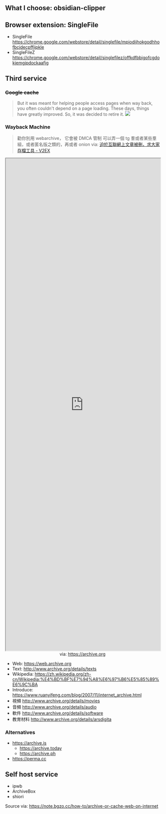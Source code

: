 ## What I choose: obsidian-clipper

## Browser extension: SingleFile

- SingleFile https://chrome.google.com/webstore/detail/singlefile/mpiodijhokgodhhofbcjdecpffjipkle
- SingleFileZ https://chrome.google.com/webstore/detail/singlefilez/offkdfbbigofcgdokjemgjpdockaafjg

## Third service

### ~~Google cache~~

> But it was meant for helping people access pages when way back, you often couldn't depend on a page loading. These days, things have greatly improved. So, it was decided to retire it.
> ![](https://x.com/searchliaison/status/1753156161509916873)

### Wayback Machine

> 勸你別用 webarchive， 它會被 DMCA 管制
> 可以弄一個 tg 羣或者某些羣組，或者匿名版之類的，再或者 onion
> via: [迫於互聯網上文章被刪，求大家存檔工具 - V2EX](https://www.v2ex.com/t/797613)

<iframe src='https://archive.org' style='height:40vh;width:100%' class='iframe-radius' allow='fullscreen'></iframe>
<center>via: <a href='https://archive.org' target='_blank' class='external-link'>https://archive.org</a></center>

- Web: https://web.archive.org
- Text: http://www.archive.org/details/texts
- Wikipedia: https://zh.wikipedia.org/zh-cn/Wikipedia:%E4%BD%BF%E7%94%A8%E6%97%B6%E5%85%89%E6%9C%BA
- Introduce: https://www.ruanyifeng.com/blog/2007/11/internet_archive.html
- 視頻 http://www.archive.org/details/movies
- 音頻 http://www.archive.org/details/audio
- 軟件 http://www.archive.org/details/software
- 教育材料 http://www.archive.org/details/arsdigita

### Alternatives

- https://archive.is
    - https://archive.today
    - https://archive.ph
- https://perma.cc

## Self host service

- ipwb
- ArchiveBox
- shiori

Source via: https://note.bgzo.cc/how-to/archive-or-cache-web-on-internet